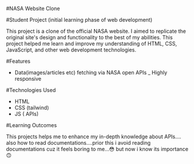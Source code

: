 #NASA Website Clone

#Student Project (initial learning phase of web development)

This project is a clone of the official NASA website. I aimed to replicate the original site's design and functionality to the best of my abilities. This project helped me learn and improve my understanding of HTML, CSS, JavaScript, and other web development technologies.

#Features

- Data(images/articles etc) fetching via NASA open APIs
_ Highly responsive 


#Technologies Used

- HTML
- CSS (tailwind)
- JS ( APIs)

#Learning Outcomes

This projects helps me to enhance my in-depth knowledge about APIs.... also how to read documentations....prior this i avoid reading documentations cuz it feels boring to me...😳
but now i know its importance🙃


